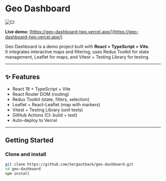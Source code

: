 # Geo Dashboard

![CI](https://github.com/Sergoutback/geo-dashboard/actions/workflows/ci.yml/badge.svg)

**Live demo:** [https://geo-dashboard-two.vercel.app/](https://geo-dashboard-two.vercel.app/)

Geo Dashboard is a demo project built with **React + TypeScript + Vite**.  
It integrates interactive maps and filtering, uses Redux Toolkit for state management, Leaflet for maps, and Vitest + Testing Library for testing.

---

## ✨ Features
- React 18 + TypeScript + Vite
- React Router DOM (routing)
- Redux Toolkit (state, filters, selection)
- Leaflet + React-Leaflet (map with markers)
- Vitest + Testing Library (unit tests)
- GitHub Actions (CI: build + test)
- Auto-deploy to Vercel

---

## Getting Started

### Clone and install
```bash
git clone https://github.com/Sergoutback/geo-dashboard.git
cd geo-dashboard
npm install
